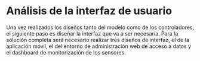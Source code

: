 # Análisis de la interfaz de usuario

Una vez realizados los diseños tanto del modelo como de los controladores, el siguiente paso es diseñar la interfaz que va a ser necesaria. Para la solución completa será necesario realizar tres diseños de interfaz, el de la aplicación móvil, el del entorno de administración web de acceso a datos y el dashboard de monitorización de los sensores.